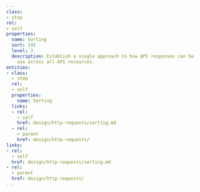 ```yaml
---
class:
- stop
rel:
- self
properties:
  name: Sorting
  sort: 245
  level: 3
  description: Establish a single approach to how API responses can be sorted, and
    use across all API resources.
entities:
- class:
  - stop
  rel:
  - self
  properties:
    name: Sorting
  links:
  - rel:
    - self
    href: design/http-requests/sorting.md
  - rel:
    - parent
    href: design/http-requests/
links:
- rel:
  - self
  href: design/http-requests/sorting.md
- rel:
  - parent
  href: design/http-requests/
...
```

